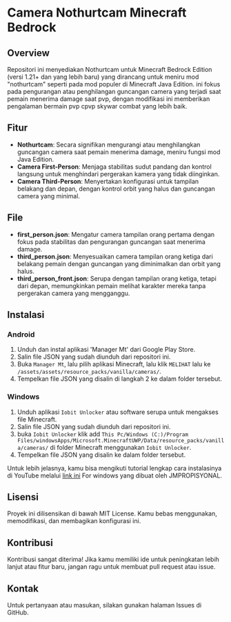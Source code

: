 # Camera Nothurtcam Minecraft Bedrock

## Overview
Repositori ini menyediakan Nothurtcam untuk Minecraft Bedrock Edition (versi 1.21+ dan yang lebih baru) yang dirancang untuk meniru mod "nothurtcam" seperti pada mod populer di Minecraft Java Edition. ini fokus pada pengurangan atau penghilangan guncangan camera yang terjadi saat pemain menerima damage saat pvp, dengan modifikasi ini memberikan pengalaman bermain pvp cpvp skywar combat yang lebih baik.

## Fitur
- **Nothurtcam**: Secara signifikan mengurangi atau menghilangkan guncangan camera saat pemain menerima damage, meniru fungsi mod Java Edition.
- **Camera First-Person**: Menjaga stabilitas sudut pandang dan kontrol langsung untuk menghindari pergerakan kamera yang tidak diinginkan.
- **Camera Third-Person**: Menyertakan konfigurasi untuk tampilan belakang dan depan, dengan kontrol orbit yang halus dan guncangan camera yang minimal.

## File
- **first_person.json**: Mengatur camera tampilan orang pertama dengan fokus pada stabilitas dan pengurangan guncangan saat menerima damage.
- **third_person.json**: Menyesuaikan camera tampilan orang ketiga dari belakang pemain dengan guncangan yang diminimalkan dan orbit yang halus.
- **third_person_front.json**: Serupa dengan tampilan orang ketiga, tetapi dari depan, memungkinkan pemain melihat karakter mereka tanpa pergerakan camera yang mengganggu.

## Instalasi

### Android
1. Unduh dan instal aplikasi 'Manager Mt' dari Google Play Store.
2. Salin file JSON yang sudah diunduh dari repositori ini.
3. Buka `Manager Mt`, lalu pilih aplikasi Minecraft, lalu klik `MELIHAT` lalu ke `/assets/assets/resource_packs/vanilla/cameras/`.
4. Tempelkan file JSON yang disalin di langkah 2 ke dalam folder tersebut.

### Windows
1. Unduh aplikasi `Iobit Unlocker` atau software serupa untuk mengakses file Minecraft.
2. Salin file JSON yang sudah diunduh dari repositori ini.
3. buka `Iobit Unlocker` klik add `This Pc/Windows (C:)/Program Files/windowsApps/Microsoft.MinecraftUWP/Data/resource_packs/vanilla/cameras/` di folder Minecraft menggunakan `Iobit Unlocker`.
4. Tempelkan file JSON yang disalin ke dalam folder tersebut.

Untuk lebih jelasnya, kamu bisa mengikuti tutorial lengkap cara instalasinya di YouTube melalui [link ini](https://youtu.be/OgCMJMUmZdI?si=ndERtFoNZ07GyZNG) For windows yang dibuat oleh JMPROPISYONAL.

## Lisensi
Proyek ini dilisensikan di bawah MIT License. Kamu bebas menggunakan, memodifikasi, dan membagikan konfigurasi ini.

## Kontribusi
Kontribusi sangat diterima! Jika kamu memiliki ide untuk peningkatan lebih lanjut atau fitur baru, jangan ragu untuk membuat pull request atau issue.

## Kontak
Untuk pertanyaan atau masukan, silakan gunakan halaman Issues di GitHub.
